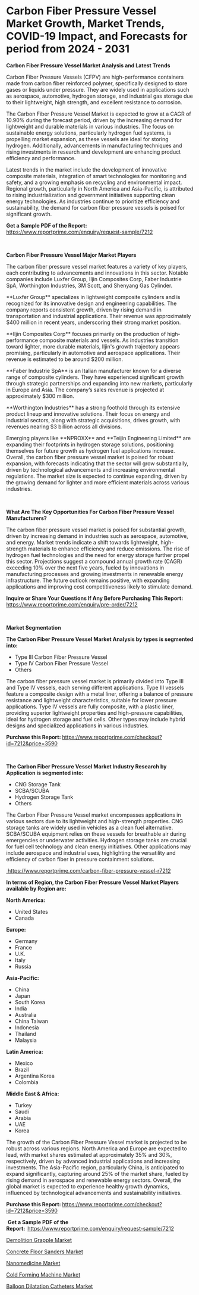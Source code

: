 <p><h1>Carbon Fiber Pressure Vessel Market Growth, Market Trends, COVID-19 Impact, and Forecasts for period from 2024 - 2031</h1></p><p><strong>Carbon Fiber Pressure Vessel Market Analysis and Latest Trends</strong></p>
<p><p>Carbon Fiber Pressure Vessels (CFPV) are high-performance containers made from carbon fiber reinforced polymer, specifically designed to store gases or liquids under pressure. They are widely used in applications such as aerospace, automotive, hydrogen storage, and industrial gas storage due to their lightweight, high strength, and excellent resistance to corrosion.</p><p>The Carbon Fiber Pressure Vessel Market is expected to grow at a CAGR of 10.90% during the forecast period, driven by the increasing demand for lightweight and durable materials in various industries. The focus on sustainable energy solutions, particularly hydrogen fuel systems, is propelling market expansion, as these vessels are ideal for storing hydrogen. Additionally, advancements in manufacturing techniques and rising investments in research and development are enhancing product efficiency and performance.</p><p>Latest trends in the market include the development of innovative composite materials, integration of smart technologies for monitoring and safety, and a growing emphasis on recycling and environmental impact. Regional growth, particularly in North America and Asia-Pacific, is attributed to rising industrialization and government initiatives supporting clean energy technologies. As industries continue to prioritize efficiency and sustainability, the demand for carbon fiber pressure vessels is poised for significant growth.</p></p>
<p><strong>Get a Sample PDF of the Report:&nbsp;</strong> <a href="https://www.reportprime.com/enquiry/request-sample/7212">https://www.reportprime.com/enquiry/request-sample/7212</a></p>
<p>&nbsp;</p>
<p><strong>Carbon Fiber Pressure Vessel Major Market Players</strong></p>
<p><p>The carbon fiber pressure vessel market features a variety of key players, each contributing to advancements and innovations in this sector. Notable companies include Luxfer Group, Iljin Composites Corp, Faber Industrie SpA, Worthington Industries, 3M Scott, and Shenyang Gas Cylinder.</p><p>**Luxfer Group** specializes in lightweight composite cylinders and is recognized for its innovative design and engineering capabilities. The company reports consistent growth, driven by rising demand in transportation and industrial applications. Their revenue was approximately $400 million in recent years, underscoring their strong market position.</p><p>**Iljin Composites Corp** focuses primarily on the production of high-performance composite materials and vessels. As industries transition toward lighter, more durable materials, Iljin's growth trajectory appears promising, particularly in automotive and aerospace applications. Their revenue is estimated to be around $200 million.</p><p>**Faber Industrie SpA** is an Italian manufacturer known for a diverse range of composite cylinders. They have experienced significant growth through strategic partnerships and expanding into new markets, particularly in Europe and Asia. The company’s sales revenue is projected at approximately $300 million.</p><p>**Worthington Industries** has a strong foothold through its extensive product lineup and innovative solutions. Their focus on energy and industrial sectors, along with strategic acquisitions, drives growth, with revenues nearing $3 billion across all divisions.</p><p>Emerging players like **NPROXX** and **Teijin Engineering Limited** are expanding their footprints in hydrogen storage solutions, positioning themselves for future growth as hydrogen fuel applications increase. Overall, the carbon fiber pressure vessel market is poised for robust expansion, with forecasts indicating that the sector will grow substantially, driven by technological advancements and increasing environmental regulations. The market size is expected to continue expanding, driven by the growing demand for lighter and more efficient materials across various industries.</p></p>
<p>&nbsp;</p>
<p><strong>What Are The Key Opportunities For Carbon Fiber Pressure Vessel Manufacturers?</strong></p>
<p><p>The carbon fiber pressure vessel market is poised for substantial growth, driven by increasing demand in industries such as aerospace, automotive, and energy. Market trends indicate a shift towards lightweight, high-strength materials to enhance efficiency and reduce emissions. The rise of hydrogen fuel technologies and the need for energy storage further propel this sector. Projections suggest a compound annual growth rate (CAGR) exceeding 10% over the next five years, fueled by innovations in manufacturing processes and growing investments in renewable energy infrastructure. The future outlook remains positive, with expanding applications and improving cost competitiveness likely to stimulate demand.</p></p>
<p><strong>Inquire or Share Your Questions If Any Before Purchasing This Report:</strong> <a href="https://www.reportprime.com/enquiry/pre-order/7212">https://www.reportprime.com/enquiry/pre-order/7212</a></p>
<p>&nbsp;</p>
<p><strong>Market Segmentation</strong></p>
<p><strong>The Carbon Fiber Pressure Vessel Market Analysis by types is segmented into:</strong></p>
<p><ul><li>Type III Carbon Fiber Pressure Vessel</li><li>Type IV Carbon Fiber Pressure Vessel</li><li>Others</li></ul></p>
<p><p>The carbon fiber pressure vessel market is primarily divided into Type III and Type IV vessels, each serving different applications. Type III vessels feature a composite design with a metal liner, offering a balance of pressure resistance and lightweight characteristics, suitable for lower pressure applications. Type IV vessels are fully composite, with a plastic liner, providing superior lightweight properties and high-pressure capabilities, ideal for hydrogen storage and fuel cells. Other types may include hybrid designs and specialized applications in various industries.</p></p>
<p><strong>Purchase this Report:&nbsp;</strong><a href="https://www.reportprime.com/checkout?id=7212&price=3590">https://www.reportprime.com/checkout?id=7212&price=3590</a></p>
<p>&nbsp;</p>
<p><strong>The Carbon Fiber Pressure Vessel Market Industry Research by Application is segmented into:</strong></p>
<p><ul><li>CNG Storage Tank</li><li>SCBA/SCUBA</li><li>Hydrogen Storage Tank</li><li>Others</li></ul></p>
<p><p>The Carbon Fiber Pressure Vessel market encompasses applications in various sectors due to its lightweight and high-strength properties. CNG storage tanks are widely used in vehicles as a clean fuel alternative. SCBA/SCUBA equipment relies on these vessels for breathable air during emergencies or underwater activities. Hydrogen storage tanks are crucial for fuel cell technology and clean energy initiatives. Other applications may include aerospace and industrial uses, highlighting the versatility and efficiency of carbon fiber in pressure containment solutions.</p></p>
<p><a href="https://www.reportprime.com/carbon-fiber-pressure-vessel-r7212">&nbsp;https://www.reportprime.com/carbon-fiber-pressure-vessel-r7212</a></p>
<p><strong>In terms of Region, the Carbon Fiber Pressure Vessel Market Players available by Region are:</strong></p>
<p>
    <p> <strong> North America: </strong>
        <ul>
            <li>United States</li>
            <li>Canada</li>
        </ul>
        </p> 
    <p> <strong> Europe: </strong>
        <ul>
            <li>Germany</li>
            <li>France</li>
            <li>U.K.</li>
            <li>Italy</li>
            <li>Russia</li>
        </ul>
        </p> 
    <p> <strong> Asia-Pacific: </strong>
        <ul>
            <li>China</li>
            <li>Japan</li>
            <li>South Korea</li>
            <li>India</li>
            <li>Australia</li>
            <li>China Taiwan</li>
            <li>Indonesia</li>
            <li>Thailand</li>
            <li>Malaysia</li>
        </ul>
        </p> 
    <p> <strong> Latin America: </strong>
        <ul>
            <li>Mexico</li>
            <li>Brazil</li>
            <li>Argentina Korea</li>
            <li>Colombia</li>
        </ul>
        </p> 
    <p> <strong> Middle East & Africa: </strong>
        <ul>
            <li>Turkey</li>
            <li>Saudi</li>
            <li>Arabia</li>
            <li>UAE</li>
            <li>Korea</li>
        </ul>
    </p>
    </p>
<p><p>The growth of the Carbon Fiber Pressure Vessel market is projected to be robust across various regions. North America and Europe are expected to lead, with market shares estimated at approximately 35% and 30%, respectively, driven by advanced industrial applications and increasing investments. The Asia-Pacific region, particularly China, is anticipated to expand significantly, capturing around 25% of the market share, fueled by rising demand in aerospace and renewable energy sectors. Overall, the global market is expected to experience healthy growth dynamics, influenced by technological advancements and sustainability initiatives.</p></p>
<p><strong>Purchase this Report: </strong><a href="https://www.reportprime.com/checkout?id=7212&price=3590">https://www.reportprime.com/checkout?id=7212&price=3590</a></p>
<p>&nbsp;<strong>Get a Sample PDF of the Report:&nbsp;&nbsp;</strong><a href="https://www.reportprime.com/enquiry/request-sample/7212">https://www.reportprime.com/enquiry/request-sample/7212</a></p>
<p><strong></strong></p>
<p><p><a href="https://issuu.com/reportprime-2/docs/demolition-grapple-market-size-2030_83e69180d26df1">Demolition Grapple Market</a></p><p><a href="https://issuu.com/reportprime-2/docs/concrete-floor-sanders-market-size-_b014e50c743f4e">Concrete Floor Sanders Market</a></p><p><a href="https://www.linkedin.com/pulse/nanomedicine-market-size-type-quantum-dotsnanoparticlesnanoshellsnanotubesnanodevices-a7p8c?trackingId=pYc73%2FUgQnCaBiwoq2iuHQ%3D%3D">Nanomedicine Market</a></p><p><a href="https://github.com/gdfhhhj/Market-Research-Report-List-6/blob/main/cold-forming-machine-market.md">Cold Forming Machine Market</a></p><p><a href="https://medium.com/@amanda.hamilton54645/analyzing-balloon-dilatation-catheters-market-dynamics-and-growth-drivers-and-forecasted-for-period-d6e099f6dfe0">Balloon Dilatation Catheters Market</a></p></p>